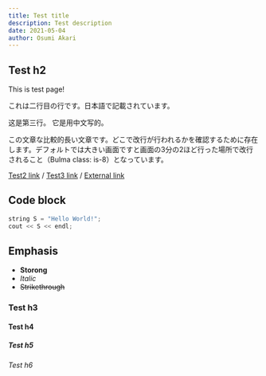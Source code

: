 ```yaml
---
title: Test title
description: Test description
date: 2021-05-04
author: Osumi Akari
---
```


## Test h2

This is test page!

これは二行目の行です。日本語で記載されています。

这是第三行。 它是用中文写的。

この文章な比較的長い文章です。どこで改行が行われるかを確認するために存在します。デフォルトでは大きい画面ですと画面の3分の2ほど行った場所で改行されること（Bulma class: is-8）となっています。

[Test2 link](test2) / [Test3 link](test3) / [External link](https://github.com/Osumi-Akari/nuxtblog-miller)

## Code block
```cpp
string S = "Hello World!";
cout << S << endl;
```

## Emphasis
* **Storong**
* *Italic*
* ~~Strikethrough~~

### Test h3
#### Test h4
##### Test h5
###### Test h6
